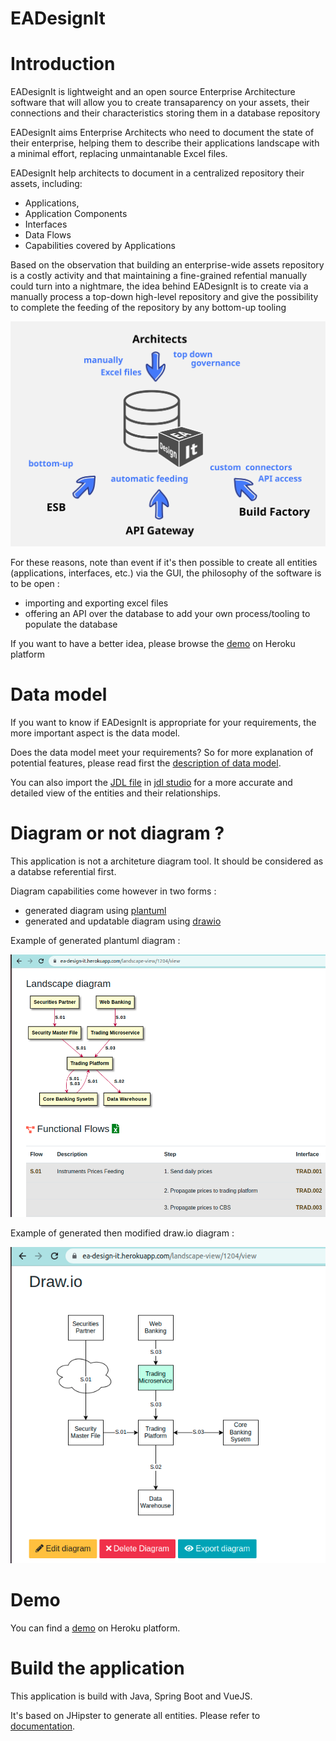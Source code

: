 # EADesignIt

# Introduction

EADesignIt is lightweight and an open source Enterprise Architecture software that will allow you to create transaparency on your assets, their connections and their characteristics storing them in a database repository

EADesignIt aims Enterprise Architects who need to document the state of their enterprise, helping them to describe their applications landscape with a minimal effort, replacing unmaintanable Excel files.

EADesignIt help architects to document in a centralized repository their assets, including:

- Applications,
- Application Components
- Interfaces
- Data Flows
- Capabilities covered by Applications

Based on the observation that building an enterprise-wide assets repository is a costly activity and that maintaining a fine-grained refential manually could turn into a nightmare, the idea behind EADesignIt is to create via a manually process a top-down high-level repository and give the possibility to complete the feeding of the repository by any bottom-up tooling

![approach](./documentation/top-bottom.svg)

For these reasons, note than event if it's then possible to create all entities (applications, interfaces, etc.) via the GUI, the philosophy of the software is to be open :

- importing and exporting excel files
- offering an API over the database to add your own process/tooling to populate the database

If you want to have a better idea, please browse the [demo](https://ea-design-it.herokuapp.com/) on Heroku platform

# Data model

If you want to know if EADesignIt is appropriate for your requirements, the more important aspect is the data model.

Does the data model meet your requirements? So for more explanation of potential features, please read first the [description of data model](./documentation/metamodel).

You can also import the [JDL file](./jhipster-jdl-metamodel.jdl) in [jdl studio](https://start.jhipster.tech/jdl-studio/) for a more accurate and detailed view of the entities and their relationships.

# Diagram or not diagram ?

This application is not a architeture diagram tool.
It should be considered as a databse referential first.

Diagram capabilities come however in two forms :

- generated diagram using [plantuml](http://www.plantuml.com)
- generated and updatable diagram using [drawio](https://drawio-app.com/)

Example of generated plantuml diagram :

![interface view](./documentation/application/screenshot-plantuml.png)

Example of generated then modified draw.io diagram :

![interface view](./documentation/application/screenshot-drawio.png)

# Demo

You can find a [demo](https://ea-design-it.herokuapp.com/) on Heroku platform.

# Build the application

This application is build with Java, Spring Boot and VueJS.

It's based on JHipster to generate all entities. Please refer to [documentation](./documentation/jhipster).
